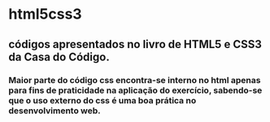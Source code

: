 # html5css3
## códigos apresentados no livro de HTML5 e CSS3 da Casa do Código. 
### Maior parte do código css encontra-se interno no html apenas para fins de praticidade na aplicação do exercício, sabendo-se que o uso externo do css é uma boa prática no desenvolvimento web.
